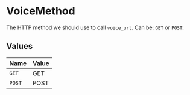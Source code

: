 # VoiceMethod

The HTTP method we should use to call `voice_url`. Can be: `GET` or `POST`.


## Values

| Name   | Value  |
| ------ | ------ |
| `GET`  | GET    |
| `POST` | POST   |